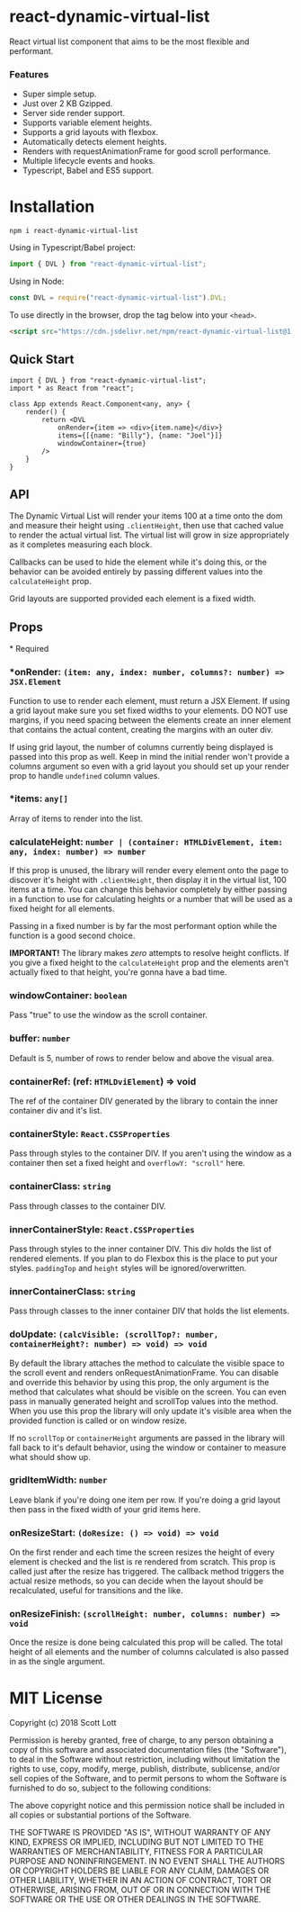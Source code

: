 # react-dynamic-virtual-list
React virtual list component that aims to be the most flexible and performant.

### Features
- Super simple setup.
- Just over 2 KB Gzipped.
- Server side render support.
- Supports variable element heights.
- Supports a grid layouts with flexbox.
- Automatically detects element heights.
- Renders with requestAnimationFrame for good scroll performance.
- Multiple lifecycle events and hooks.
- Typescript, Babel and ES5 support.

# Installation

```
npm i react-dynamic-virtual-list
```

Using in Typescript/Babel project:

```js
import { DVL } from "react-dynamic-virtual-list";
```

Using in Node:

```js
const DVL = require("react-dynamic-virtual-list").DVL;
```

To use directly in the browser, drop the tag below into your `<head>`.

```html
<script src="https://cdn.jsdelivr.net/npm/react-dynamic-virtual-list@1.5.0/dist/react-dvl.min.js"></script>
```


## Quick Start

```tsx
import { DVL } from "react-dynamic-virtual-list";
import * as React from "react";

class App extends React.Component<any, any> {
    render() {
        return <DVL
            onRender={item => <div>{item.name}</div>}
            items={[{name: "Billy"}, {name: "Joel"}]}
            windowContainer={true}
        />
    }
}
```

## API

The Dynamic Virtual List will render your items 100 at a time onto the dom and measure their height using `.clientHeight`, then use that cached value to render the actual virtual list.  The virtual list will grow in size appropriately as it completes measuring each block.

Callbacks can be used to hide the element while it's doing this, or the behavior can be avoided entirely by passing different values into the `calculateHeight` prop.

Grid layouts are supported provided each element is a fixed width.

## Props
\* Required


### *onRender: `(item: any, index: number, columns?: number) => JSX.Element`
Function to use to render each element, must return a JSX Element.  If using a grid layout make sure you set fixed widths to your elements.  DO NOT use margins, if you need spacing between the elements create an inner element that contains the actual content, creating the margins with an outer div.        

If using grid layout, the number of columns currently being displayed is passed into this prop as well.  Keep in mind the initial render won't provide a columns argument so even with a grid layout you should set up your render prop to handle `undefined` column values.       

### *items: `any[]`
Array of items to render into the list.

### calculateHeight: `number | (container: HTMLDivElement, item: any, index: number) => number`
If this prop is unused, the library will render every element onto the page to discover it's height with `.clientHeight`, then display it in the virtual list, 100 items at a time.  You can change this behavior completely by either passing in a function to use for calculating heights or a number that will be used as a fixed height for all elements.

Passing in a fixed number is by far the most performant option while the function is a good second choice.

**IMPORTANT!** The library makes *zero* attempts to resolve height conflicts.  If you give a fixed height to the `calculateHeight` prop and the elements aren't actually fixed to that height, you're gonna have a bad time.

### windowContainer: `boolean`
Pass "true" to use the window as the scroll container.

### buffer: `number`
Default is 5, number of rows to render below and above the visual area.   

### containerRef: (ref: `HTMLDviElement`) => void
The ref of the container DIV generated by the library to contain the inner container div and it's list.                                               

### containerStyle: `React.CSSProperties`
Pass through styles to the container DIV. If you aren't using the window as a container then set a fixed height and `overflowY: "scroll"` here.  
              
### containerClass: `string`
Pass through classes to the container DIV.   

### innerContainerStyle: `React.CSSProperties`
Pass through styles to the inner container DIV.  This div holds the list of rendered elements.  If you plan to do Flexbox this is the place to put your styles. `paddingTop` and `height` styles will be ignored/overwritten.

### innerContainerClass: `string`
Pass through classes to the inner container DIV that holds the list elements.

### doUpdate: `(calcVisible: (scrollTop?: number, containerHeight?: number) => void) => void`
By default the library attaches the method to calculate the visible space to the scroll event and renders onRequestAnimationFrame.  You can disable and override this behavior by using this prop, the only argument is the method that calculates what should be visible on the screen.  You can even pass in manually generated height and scrollTop values into the method.  When you use this prop the library will only update it's visible area when the provided function is called or on window resize.

If no `scrollTop` or `containerHeight` arguments are passed in the library will fall back to it's default behavior, using the window or container to measure what should show up.

### gridItemWidth: `number`
Leave blank if you're doing one item per row.  If you're doing a grid layout then pass in the fixed width of your grid items here.            

### onResizeStart: `(doResize: () => void) => void`
On the first render and each time the screen resizes the height of every element is checked and the list is re rendered from scratch.  This prop is called just after the resize has triggered.  The callback method triggers the actual resize methods, so you can decide when the layout should be recalculated, useful for transitions and the like.

### onResizeFinish: `(scrollHeight: number, columns: number) => void`
Once the resize is done being calculated this prop will be called.  The total height of all elements and the number of columns calculated is also passed in as the single argument.


# MIT License

Copyright (c) 2018 Scott Lott

Permission is hereby granted, free of charge, to any person obtaining a copy
of this software and associated documentation files (the "Software"), to deal
in the Software without restriction, including without limitation the rights
to use, copy, modify, merge, publish, distribute, sublicense, and/or sell
copies of the Software, and to permit persons to whom the Software is
furnished to do so, subject to the following conditions:

The above copyright notice and this permission notice shall be included in all
copies or substantial portions of the Software.

THE SOFTWARE IS PROVIDED "AS IS", WITHOUT WARRANTY OF ANY KIND, EXPRESS OR
IMPLIED, INCLUDING BUT NOT LIMITED TO THE WARRANTIES OF MERCHANTABILITY,
FITNESS FOR A PARTICULAR PURPOSE AND NONINFRINGEMENT. IN NO EVENT SHALL THE
AUTHORS OR COPYRIGHT HOLDERS BE LIABLE FOR ANY CLAIM, DAMAGES OR OTHER
LIABILITY, WHETHER IN AN ACTION OF CONTRACT, TORT OR OTHERWISE, ARISING FROM,
OUT OF OR IN CONNECTION WITH THE SOFTWARE OR THE USE OR OTHER DEALINGS IN THE
SOFTWARE.
